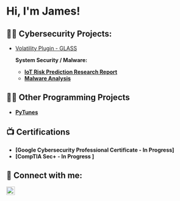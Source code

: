 <h1>Hi, I'm James!

<h2>👨‍💻 Cybersecurity Projects:</h2>

- [Volatility Plugin - GLASS](https://github.com/James1950/GLASS-volatility)
  
    <b> System Security / Malware: <b>
  
  - [IoT Risk Prediction Research Report](https://github.com/James1950/System-Security---IoT-Device-Risk-Prediction-Research-Presentation)
  - [Malware Analysis](https://github.com/James1950/Malware-Analysis)


<h2>👨‍💻 Other Programming Projects</h2>

- [PyTunes](https://github.com/James1950/pytunes)

<h2>📺 Certifications</h2>

- [Google Cybersecurity Professional Certificate - In  Progress]
- [CompTIA Sec+ - In Progress ]


<h2> 🤳 Connect with me:</h2>

[<img align="left" alt="JoshMadakor | LinkedIn" width="22px" src="https://cdn.jsdelivr.net/npm/simple-icons@v3/icons/linkedin.svg" />][linkedin]

[linkedin]: https://linkedin.com/in/james-baumhardt-0a166a250

<!--
**joshmadakor1/joshmadakor1** is a ✨ _special_ ✨ repository because its `README.md` (this file) appears on your GitHub profile.

Here are some ideas to get you started:

- 🔭 I’m currently working on ...
- 🌱 I’m currently learning ...
- 👯 I’m looking to collaborate on ...
- 🤔 I’m looking for help with ...
- 💬 Ask me about ...
- 📫 How to reach me: ...
- 😄 Pronouns: ...
- ⚡ Fun fact: ...
-->
